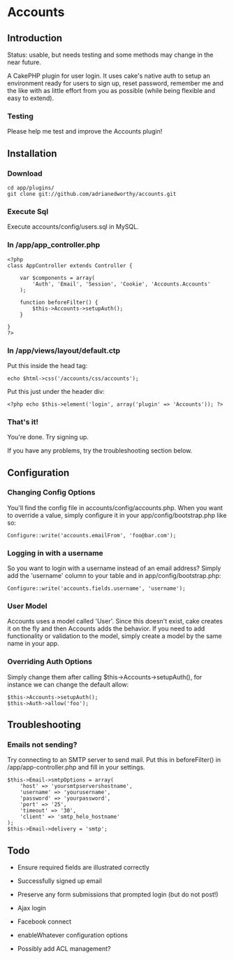 # Accounts

## Introduction

Status: usable, but needs testing and some methods may change in the near future.

A CakePHP plugin for user login.  It uses cake's native auth to setup an environment ready for users to sign up, reset password, remember me and the like with as little effort from you as possible (while being flexible and easy to extend).

### Testing

Please help me test and improve the Accounts plugin!

## Installation

### Download

	cd app/plugins/
	git clone git://github.com/adrianedworthy/accounts.git

### Execute Sql

Execute accounts/config/users.sql in MySQL.

### In /app/app_controller.php

	<?php
	class AppController extends Controller {

		var $components = array(
			'Auth', 'Email', 'Session', 'Cookie', 'Accounts.Accounts'
		);

		function beforeFilter() {
			$this->Accounts->setupAuth();
		}

	}
	?>

### In /app/views/layout/default.ctp

Put this inside the head tag:

	echo $html->css('/accounts/css/accounts');

Put this just under the header div:

	<?php echo $this->element('login', array('plugin' => 'Accounts')); ?>

### That's it!

You're done.  Try signing up.

If you have any problems, try the troubleshooting section below.

## Configuration

### Changing Config Options

You'll find the config file in accounts/config/accounts.php.  When you want to override a value, simply configure it in your app/config/bootstrap.php like so:

	Configure::write('accounts.emailFrom', 'foo@bar.com');

### Logging in with a username

So you want to login with a username instead of an email address?  Simply add the 'username' column to your table and in app/config/bootstrap.php:

	Configure::write('accounts.fields.username', 'username');

### User Model

Accounts uses a model called 'User'.  Since this doesn't exist, cake creates it on the fly and then Accounts adds the behavior.  If you need to add functionality or validation to the model, simply create a model by the same name in your app.

### Overriding Auth Options

Simply change them after calling $this->Accounts->setupAuth(), for instance we can change the default allow:

	$this->Accounts->setupAuth();
	$this->Auth->allow('foo');

## Troubleshooting

### Emails not sending?

Try connecting to an SMTP server to send mail.  Put this in beforeFilter() in /app/app-controller.php and fill in your settings.

    $this->Email->smtpOptions = array(
		'host' => 'yoursmtpservershostname',
		'username' => 'yourusername',
		'password' => 'yourpassword',
        'port' => '25',
        'timeout' => '30',
        'client' => 'smtp_helo_hostname'
    );
	$this->Email->delivery = 'smtp';

## Todo

* Ensure required fields are illustrated correctly
* Successfully signed up email
* Preserve any form submissions that prompted login (but do not post!)
* Ajax login
* Facebook connect
* enableWhatever configuration options

* Possibly add ACL management?
